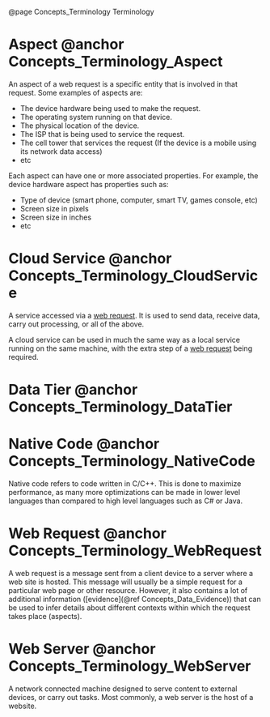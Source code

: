 @page Concepts_Terminology Terminology


# Aspect @anchor Concepts_Terminology_Aspect

An aspect of a web request is a specific entity that is involved in that request. 
Some examples of aspects are:

* The device hardware being used to make the request.
* The operating system running on that device.
* The physical location of the device.
* The ISP that is being used to service the request.
* The cell tower that services the request (If the device is a mobile using its network 
data access)
* etc

Each aspect can have one or more associated properties. For example, the device hardware
aspect has properties such as:

* Type of device (smart phone, computer, smart TV, games console, etc)
* Screen size in pixels
* Screen size in inches
* etc

# Cloud Service @anchor Concepts_Terminology_CloudService

A service accessed via a [web request](@term{WebRequest}). It is used to send data,
receive data, carry out processing, or all of the above.

A cloud service can be used in much the same way as a local service running on the same machine,
with the extra step of a [web request](@term{WebRequest}) being required.

# Data Tier @anchor Concepts_Terminology_DataTier
<!--TODO-->

# Native Code @anchor Concepts_Terminology_NativeCode

Native code refers to code written in C/C++. This is done to maximize performance, as many more
optimizations can be made in lower level languages than compared to high level languages such as C# or Java.

# Web Request @anchor Concepts_Terminology_WebRequest

A web request is a message sent from a client device to a server where a web site is hosted.
This message will usually be a simple request for a particular web page or other resource. 
However, it also contains a lot of additional information ([evidence](@ref Concepts_Data_Evidence)) 
that can be used to infer details about different contexts within which the request takes 
place (aspects). 

# Web Server @anchor Concepts_Terminology_WebServer

A network connected machine designed to serve content to external devices, or carry out
tasks. Most commonly, a web server is the host of a website.
